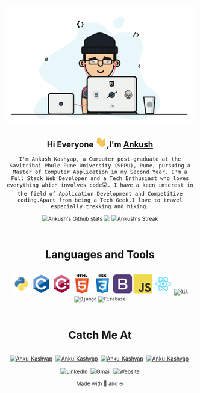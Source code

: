 <p align='center'>
  <img  src="https://github.com/Anku-Kashyap/Anku-kashyap/blob/master/gifs/Developer.gif" alt="Developer gif">
</p>
<h2 align="center">Hi Everyone <img width="30px" src="https://github.com/Anku-Kashyap/Anku-kashyap/blob/master/gifs/Hi.gif">,I'm <a href="https://anku-kashyap.github.io/Personal-Portfolio/">Ankush</a></h2>
<p align="center">
  <samp>
I'm Ankush Kashyap, a Computer post-graduate at the Savitribai Phule Pune University (SPPU), Pune, pursuing a Master of Computer Application in my Second Year. I'm a Full Stack Web Developer and a Tech Enthusiast who loves everything which involves code💻. I have a keen interest in the field of Application Development and Competitive coding.Apart from being a Tech Geek,I love to travel especially trekking and hiking.
  </samp>
</p>
<p align="center">
<img align="center" src="https://github-readme-stats.vercel.app/api?username=Anku-kashyap&show_icons=true&border=true&icon_color=79ff97&text_color=efefef&bg_color=24292e&title_color=fff" alt="Ankush's Github stats">
<img align="center" src="https://github-readme-stats.vercel.app/api/top-langs/?username=Anku-kashyap&hide_title=false&layout=compact&bg_color=24292e&text_color=fff&title_color=fff">
<img align="center" src="https://github-readme-streak-stats.herokuapp.com/?user=Anku-kashyap&theme=tokyonight" alt="Ankush's Streak">
</p><br>
<h1 align="center">Languages and Tools</h1>
<p align="center">
<br>
<code><img height="50" src="https://raw.githubusercontent.com/github/explore/80688e429a7d4ef2fca1e82350fe8e3517d3494d/topics/python/python.png" alt="Python"></code>
<code><img height="50" src="https://github.com/devicons/devicon/blob/master/icons/c/c-original.svg" alt="C"></code>
<code><img height="50" src="https://raw.githubusercontent.com/devicons/devicon/master/icons/cplusplus/cplusplus-original.svg" alt="C++"></code>
<code><img height="50" src="https://raw.githubusercontent.com/github/explore/80688e429a7d4ef2fca1e82350fe8e3517d3494d/topics/html/html.png" alt="HTML"></code>
<code><img height="50" src="https://raw.githubusercontent.com/github/explore/80688e429a7d4ef2fca1e82350fe8e3517d3494d/topics/css/css.png" alt="CSS"></code>
<code><img height="50" src="https://raw.githubusercontent.com/github/explore/80688e429a7d4ef2fca1e82350fe8e3517d3494d/topics/bootstrap/bootstrap.png" alt="Bootstrap"></code>
<code><img height="50" src="https://raw.githubusercontent.com/github/explore/80688e429a7d4ef2fca1e82350fe8e3517d3494d/topics/javascript/javascript.png" alt="Javascript"></code>
<code><img height="50" src="https://raw.githubusercontent.com/github/explore/80688e429a7d4ef2fca1e82350fe8e3517d3494d/topics/react/react.png" alt="ReactJS"></code>
<code><img height="50" src="https://www.vectorlogo.zone/logos/git-scm/git-scm-icon.svg" alt="Git"></code>
<code><img height="50" src="https://meterpreter.org/wp-content/uploads/2018/09/django.png" alt="Django"></code>
<code><img height="50" src="https://www.vectorlogo.zone/logos/firebase/firebase-icon.svg" alt="Firebase"></code>





</p><br>
<h1 align="center">Catch Me At</h1>
<p align="center">
<br>
<a href="https://leetcode.com/ak1847279/" target="blank"><img align="center" src="https://upload.wikimedia.org/wikipedia/commons/8/8e/LeetCode_Logo_1.png" alt="Anku-Kashyap" height="40" width="50"/></a>&nbsp;
<a href="https://www.codechef.com/users/anku_16" target="blank"><img align="center" src="https://static.uacdn.net/thumbnail/external-app-icons/ce4fd2180646452aa0b03c3ffa3ef8e2.png" alt="Anku-Kashyap" height="40" width="50" /></a>&nbsp;
<a href="https://codeforces.com/profile/ak1847279" target="blank"><img align="center" src="https://www.saashub.com/images/app/service_logos/175/r59iw60rtoxu/large.png?1620450530" alt="Anku-Kashyap" height="40" width="50" /></a>&nbsp;
<a href="https://www.hackerrank.com/anku16" target="blank"><img align="center" src="https://upload.wikimedia.org/wikipedia/commons/6/65/HackerRank_logo.png" alt="Anku-Kashyap" height="40" width="50" /></a>&nbsp;
<br><br>
<a href="https://www.linkedin.com/in/ankush-kashyap-936b65166"><img src="https://img.shields.io/badge/linkedin-%230077B5.svg?&style=for-the-badge&logo=linkedin&logoColor=white" alt="LinkedIn" /></a>&nbsp;
<a href="mailto:ak1847279@gmail.com?subject=Hi%20Ankush"><img src="https://img.shields.io/badge/gmail-%23D14836.svg?&style=for-the-badge&logo=gmail&logoColor=white" alt="Gmail"/></a>&nbsp;
<a href="https://anku-kashyap.github.io/Personal-Portfolio/"><img alt="Website" src="https://img.shields.io/website?style=for-the-badge&up_message=portfolio&url=https%3A%2F%2Fkkvanonymous.github.io%2F"></a>
</p>

<p align="center">
Made with 💖 and ☕</p>
